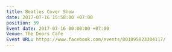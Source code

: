 ```yaml
---
title: Beatles Cover Show
date: 2017-07-16 15:58:00 +07:00
position: 59
Event date: 2017-07-16 00:00:00 +07:00
Venue: The Doors Cafe
Event URL: https://www.facebook.com/events/801895823304117/
---
```


